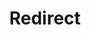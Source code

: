 ﻿---
layout: src/layouts/Redirect.astro
title: Redirect
redirect: https://yamldoc.liuyan.wang/docs/octopus-rest-api/cli/octopus-deployment-target-ssh
pubDate:  2023-01-01
navSearch: false
navSitemap: false
navMenu: false
---
